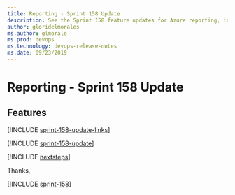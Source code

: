 ```yaml
---
title: Reporting - Sprint 158 Update
description: See the Sprint 158 feature updates for Azure reporting, including next steps.
author: gloridelmorales
ms.author: glmorale
ms.prod: devops
ms.technology: devops-release-notes
ms.date: 09/23/2019
---
```


# Reporting - Sprint 158 Update

## Features

[!INCLUDE [sprint-158-update-links](../_shared/reporting/sprint-158-update-links.md)]

[!INCLUDE [sprint-158-update](../_shared/reporting/sprint-158-update.md)]

[!INCLUDE [nextsteps](../_shared/nextsteps.md)]

Thanks,

[!INCLUDE [sprint-158](../_shared/signer/sprint-158.md)]
